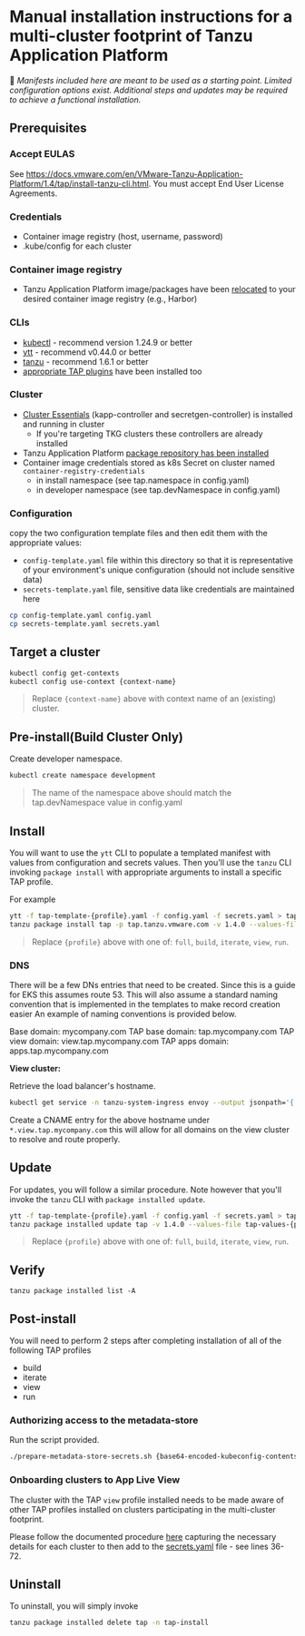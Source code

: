 # Manual installation instructions for a multi-cluster footprint of Tanzu Application Platform

:mega: _Manifests included here are meant to be used as a starting point.  Limited configuration options exist.  Additional steps and updates may be required to achieve a functional installation._


## Prerequisites

### Accept EULAS

See https://docs.vmware.com/en/VMware-Tanzu-Application-Platform/1.4/tap/install-tanzu-cli.html.  You must accept End User License Agreements.

### Credentials

* Container image registry (host, username, password)
* .kube/config for each cluster

### Container image registry

* Tanzu Application Platform image/packages have been [relocated](https://docs.vmware.com/en/VMware-Tanzu-Application-Platform/1.4/tap/install-air-gap.html#relocate-images-to-a-registry-0) to your desired container image registry (e.g., Harbor)

### CLIs

* [kubectl](https://kubernetes.io/docs/tasks/tools/#kubectl) - recommend version 1.24.9 or better
* [ytt](https://carvel.dev/ytt/docs/latest/install/) - recommend v0.44.0 or better
* [tanzu](https://docs.vmware.com/en/VMware-Tanzu-Kubernetes-Grid/1.6/vmware-tanzu-kubernetes-grid-16/GUID-install-cli.html#install-the-tanzu-cli-1) - recommend 1.6.1 or better
 * [appropriate TAP plugins](https://docs.vmware.com/en/VMware-Tanzu-Application-Platform/1.4/tap/cli-plugins-tanzu-cli.html#install-new-plugins-4) have been installed too

### Cluster

* [Cluster Essentials](https://docs.vmware.com/en/Cluster-Essentials-for-VMware-Tanzu/1.4/cluster-essentials/deploy.html) (kapp-controller and secretgen-controller) is installed and running in cluster
  * If you're targeting TKG clusters these controllers are already installed
* Tanzu Application Platform [package repository has been installed](https://docs.vmware.com/en/VMware-Tanzu-Application-Platform/1.4/tap/install.html#add-the-tanzu-application-platform-package-repository-1)
* Container image credentials stored as k8s Secret on cluster named `container-registry-credentials`
  * in install namespace (see tap.namespace in config.yaml)
  * in developer namespace (see tap.devNamespace in config.yaml)


### Configuration

copy the two configuration template files and then edit them with the appropriate values:

* `config-template.yaml` file within this directory so that it is representative of your environment's unique configuration (should not include sensitive data)
* `secrets-template.yaml` file, sensitive data like credentials are maintained here

```bash
cp config-template.yaml config.yaml
cp secrets-template.yaml secrets.yaml
```

## Target a cluster

```bash
kubectl config get-contexts
kubectl config use-context {context-name}
```
> Replace `{context-name}` above with context name of an (existing) cluster.

## Pre-install(Build Cluster Only)

Create developer namespace.

```bash
kubectl create namespace development
```
> The name of the namespace above should match the tap.devNamespace value in config.yaml

## Install

You will want to use the `ytt` CLI to populate a templated manifest with values from configuration and secrets values. Then you'll use the `tanzu` CLI invoking `package install` with appropriate arguments to install a specific TAP profile.

For example

```bash
ytt -f tap-template-{profile}.yaml -f config.yaml -f secrets.yaml > tap-values-{profile}.yaml
tanzu package install tap -p tap.tanzu.vmware.com -v 1.4.0 --values-file tap-values-{profile}.yaml -n tap-install
```
> Replace `{profile}` above with one of: `full`, `build`, `iterate`, `view`, `run`.

### DNS

There will be a few DNs entries that need to be created. Since this is a guide for EKS this assumes route 53. This will also assume a standard naming convention that is implemented in the templates to make record creation easier An example of naming conventions is provided below.

Base domain: mycompany.com
TAP base domain: tap.mycompany.com
TAP view domain: view.tap.mycompany.com
TAP apps domain: apps.tap.mycompany.com

**View cluster:**

Retrieve the load balancer's hostname.

```bash
kubectl get service -n tanzu-system-ingress envoy --output jsonpath='{.status.loadBalancer.ingress[0].hostname}'
```

Create a CNAME entry for the above hostname under `*.view.tap.mycompany.com` this will allow for all domains on the view cluster to resolve and route properly.


## Update

For updates, you will follow a similar procedure. Note however that you'll invoke the `tanzu` CLI with `package installed update`.

```bash
ytt -f tap-template-{profile}.yaml -f config.yaml -f secrets.yaml > tap-values-{profile}.yaml
tanzu package installed update tap -v 1.4.0 --values-file tap-values-{profile}.yaml -n tap-install
```
> Replace `{profile}` above with one of: `full`, `build`, `iterate`, `view`, `run`.


## Verify

```
tanzu package installed list -A
```

## Post-install

You will need to perform 2 steps after completing installation of all of the following TAP profiles

* build
* iterate
* view
* run

### Authorizing access to the metadata-store

Run the script provided.

```bash
./prepare-metadata-store-secrets.sh {base64-encoded-kubeconfig-contents-of-tap-view-cluster} {base64-encoded-kubeconfig-contents-of-tap-build-cluster}
```

### Onboarding clusters to App Live View

The cluster with the TAP `view` profile installed needs to be made aware of other TAP profiles installed on clusters participating in the multi-cluster footprint.

Please follow the documented procedure [here](https://docs.vmware.com/en/VMware-Tanzu-Application-Platform/1.4/tap/tap-gui-cluster-view-setup.html) capturing the necessary details for each cluster to then add to the [secrets.yaml](secrets.yaml) file - see lines 36-72.


## Uninstall

To uninstall, you will simply invoke

```bash
tanzu package installed delete tap -n tap-install
```

